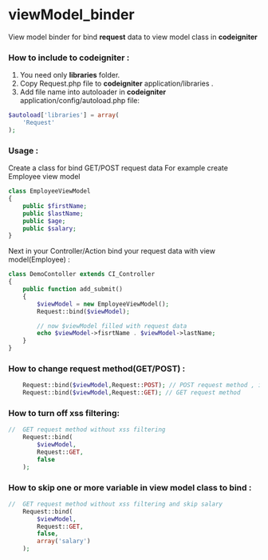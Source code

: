 viewModel_binder
================

View model binder for bind **request** data to view model class in **codeigniter**

### How to include to **codeigniter** :

1. You need only **libraries** folder.
2. Copy Request.php file to **codeigniter** application/libraries .
3. Add file name into autoloader in **codeigniter** application/config/autoload.php file:

``` php
$autoload['libraries'] = array(
    'Request'
);
```

### Usage :
Create a class for bind GET/POST request data
For example create Employee view model
``` php
class EmployeeViewModel
{
    public $firstName;
    public $lastName;
    public $age;
    public $salary;
}
```
Next in your Controller/Action bind your request data with view model(Employee) :

``` php
class DemoContoller extends CI_Controller
{
    public function add_submit()
    {
        $viewModel = new EmployeeViewModel();
        Request::bind($viewModel);

        // now $viewModel filled with request data
        echo $viewModel->fisrtName . $viewModel->lastName;
    }
}
```
### How to change request method(GET/POST) :
``` php
    Request::bind($viewModel,Request::POST); // POST request method , it's default
    Request::bind($viewModel,Request::GET); // GET request method
```

### How to turn off xss filtering:
``` php
//  GET request method without xss filtering
    Request::bind(
        $viewModel,
        Request::GET,
        false
    ); 
```

### How to skip one or more variable in view model class to bind :
``` php
//  GET request method without xss filtering and skip salary
    Request::bind(
        $viewModel,
        Request::GET,
        false,
        array('salary')
    ); 
```
